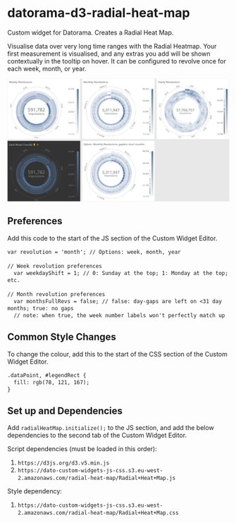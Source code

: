# datorama-d3-radial-heat-map
Custom widget for Datorama. Creates a Radial Heat Map.

Visualise data over very long time ranges with the Radial Heatmap. Your first measurement is visualised, and any extras you add will be shown contextually in the tooltip on hover. It can be configured to revolve once for each week, month, or year.

![Preview image](image.png)

## Preferences
Add this code to the start of the JS section of the Custom Widget Editor.
```
var revolution = 'month'; // Options: week, month, year

// Week revolution preferences
  var weekdayShift = 1; // 0: Sunday at the top; 1: Monday at the top; etc.

// Month revolution preferences
  var monthsFullRevs = false; // false: day-gaps are left on <31 day months; true: no gaps
  // note: when true, the week number labels won't perfectly match up
```

## Common Style Changes
To change the colour, add this to the start of the CSS section of the Custom Widget Editor.
```
.dataPoint, #legendRect {
  fill: rgb(78, 121, 167);
}
```

## Set up and Dependencies
Add `radialHeatMap.initialize();` to the JS section, and add the below dependencies to the second tab of the Custom Widget Editor.

Script dependencies (must be loaded in this order):
1. `https://d3js.org/d3.v5.min.js`
2. `https://dato-custom-widgets-js-css.s3.eu-west-2.amazonaws.com/radial-heat-map/Radial+Heat+Map.js`

Style dependency:
1. `https://dato-custom-widgets-js-css.s3.eu-west-2.amazonaws.com/radial-heat-map/Radial+Heat+Map.css`
